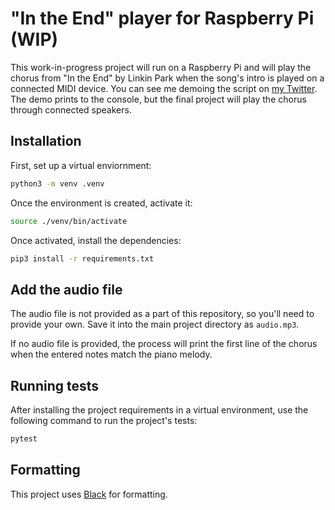 # "In the End" player for Raspberry Pi (WIP)

This work-in-progress project will run on a Raspberry Pi and will play the chorus from "In the End" by Linkin Park when the song's intro is played on a connected MIDI device. You can see me demoing the script on [my Twitter](https://twitter.com/tylerlwsmith/status/1327802206020464640). The demo prints to the console, but the final project will play the chorus through connected speakers.

## Installation

First, set up a virtual enviornment:

```sh
python3 -m venv .venv
```

Once the environment is created, activate it:

```sh
source ./venv/bin/activate
```

Once activated, install the dependencies:

```sh
pip3 install -r requirements.txt
```

## Add the audio file

The audio file is not provided as a part of this repository, so you'll need to provide your own. Save it into the main project directory as `audio.mp3`.

If no audio file is provided, the process will print the first line of the chorus when the entered notes match the piano melody.

## Running tests

After installing the project requirements in a virtual environment, use the following command to run the project's tests:

```sh
pytest
```

## Formatting

This project uses [Black](https://black.readthedocs.io/en/stable/) for formatting.
